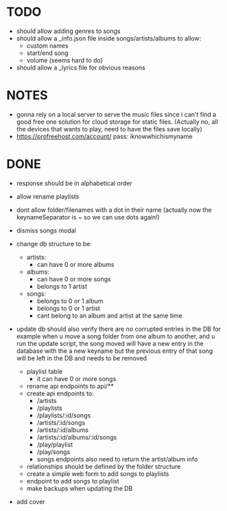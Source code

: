 
# TODO
- should allow adding genres to songs
- should allow a _info.json file inside songs/artists/albums to allow:
  - custom names
  - start/end song
  - volume (seems hard to do)
- should allow a _lyrics file for obvious reasons

# NOTES
- gonna rely on a local server to serve the music files since i can't find a good free one
  solution for cloud storage for static files.
  (Actually no, all the devices that wants to play, need to have the files save locally)
- https://profreehost.com/account/
  pass: iknowwhichismyname

# DONE
- response should be in alphabetical order
- allow rename playlists
- dont allow folder/filenames with a dot in their name
  (actually now the keynameSeparator is ~ so we can use dots again!)

- dismiss songs modal
- change db structure to be:
  - artists:
    - can have 0 or more albums
  - albums:
    - can have 0 or more songs
    - belongs to 1 artist
  - songs:
    - belongs to 0 or 1 album
    - belongs to 0 or 1 artist
    - cant belong to an album and artist at the same time
- update db should also verify there are no corrupted entries in the DB
  for example when u move a song folder from one album to another, and u run
  the update script, the song moved will have a new entry in the database with the
  a new keyname but the previous entry of that song will be left in the DB and needs
  to be removed
  - playlist table
    - it can have 0 or more songs
  - rename api endpoints to api/**
  - create api endpoints to:
    - /artists
    - /playlists
    - /playlists/:id/songs
    - /artists/:id/songs
    - /artists/:id/albums
    - /artists/:id/albums/:id/songs
    - /play/playlist
    - /play/songs
    - songs endpoints also need to return the artist/album info
  - relationships should be defined by the folder structure
  - create a simple web form to add songs to playlists
  - endpoint to add songs to playlist
  - make backups when updating the DB
- add cover

